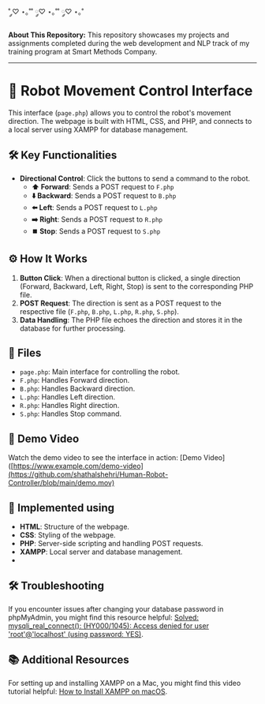 ˚ ༘♡ ⋆｡˚˚ ༘♡ ⋆｡˚˚ ༘♡ ⋆｡˚

**About This Repository:**
This repository showcases my projects and assignments completed during the web development and NLP track of my training program at Smart Methods Company.

---
# 🤖 Robot Movement Control Interface

This interface (`page.php`) allows you to control the robot's movement direction. The webpage is built with HTML, CSS, and PHP, and connects to a local server using XAMPP for database management.

## 🛠️ Key Functionalities

- **Directional Control**: Click the buttons to send a command to the robot.
  - **⬆️ Forward**: Sends a POST request to `F.php`
  - **⬇️ Backward**: Sends a POST request to `B.php`
  - **⬅️ Left**: Sends a POST request to `L.php`
  - **➡️ Right**: Sends a POST request to `R.php`
  - **⏹️ Stop**: Sends a POST request to `S.php`

## ⚙️ How It Works

1. **Button Click**: When a directional button is clicked, a single direction (Forward, Backward, Left, Right, Stop) is sent to the corresponding PHP file.
2. **POST Request**: The direction is sent as a POST request to the respective file (`F.php`, `B.php`, `L.php`, `R.php`, `S.php`).
3. **Data Handling**: The PHP file echoes the direction and stores it in the database for further processing.


## 📂 Files

- `page.php`: Main interface for controlling the robot.
- `F.php`: Handles Forward direction.
- `B.php`: Handles Backward direction.
- `L.php`: Handles Left direction.
- `R.php`: Handles Right direction.
- `S.php`: Handles Stop command.
## 🎥 Demo Video

Watch the demo video to see the interface in action: [Demo Video]([https://www.example.com/demo-video](https://github.com/shathalshehri/Human-Robot-Controller/blob/main/demo.mov)

## 🧰 Implemented using 

- **HTML**: Structure of the webpage.
- **CSS**: Styling of the webpage.
- **PHP**: Server-side scripting and handling POST requests.
- **XAMPP**: Local server and database management.
- 
## 🛠️ Troubleshooting

If you encounter issues after changing your database password in phpMyAdmin, you might find this resource helpful: [Solved: mysqli_real_connect(): (HY000/1045): Access denied for user 'root'@'localhost' (using password: YES)](https://sahilali.medium.com/solved-mysqli-real-connect-hy000-1045-access-denied-for-user-root-localhost-using-b56a9214d06a).

## 📚 Additional Resources

For setting up and installing XAMPP on a Mac, you might find this video tutorial helpful: [How to Install XAMPP on macOS](https://www.youtube.com/watch?v=ryq01KSn00o).



